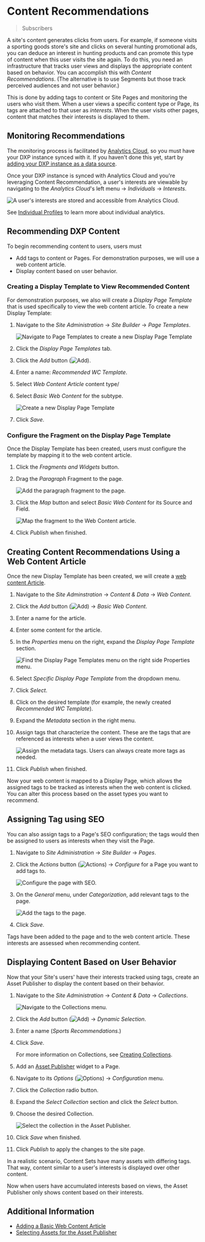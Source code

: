 # Content Recommendations

> Subscribers

A site's content generates clicks from users. For example, if someone visits a sporting goods store's site and clicks on several hunting promotional ads, you can deduce an interest in hunting products and can promote this type of content when this user visits the site again. To do this, you need an infrastructure that tracks user views and displays the appropriate content based on behavior. You can accomplish this with _Content Recommendations_. (The alternative is to use Segments but those track perceived audiences and not user behavior.)

This is done by adding tags to content or Site Pages and monitoring the users who visit them. When a user views a specific content type or Page, its tags are attached to that user as _interests_. When the user visits other pages, content that matches their interests is displayed to them.

## Monitoring Recommendations

 The monitoring process is facilitated by [Analytics Cloud](https://learn.liferay.com/analytics-cloud/latest/en/getting-started/quick-tour/welcome-to-analytics-cloud.html), so you must have your DXP instance synced with it. If you haven't done this yet, start by [adding your DXP instance as a data source](https://learn.liferay.com/analytics-cloud/latest/en/getting-started/connecting-data-sources/connecting-liferay-dxp-using-oauth.html).

Once your DXP instance is synced with Analytics Cloud and you're leveraging Content Recommendation, a user's interests are viewable by navigating to the _Analytics Cloud_'s left menu &rarr; *Individuals* &rarr; *Interests*.

![A user's interests are stored and accessible from Analytics Cloud.](./content-recommendations/images/01.png)

See [Individual Profiles](https://learn.liferay.com/analytics-cloud/latest/en/individuals-and-segments/individual-profiles/individual-profiles.html) to learn more about individual analytics.

## Recommending DXP Content

To begin recommending content to users, users must

* Add tags to content or Pages. For demonstration purposes, we will use a web content article.
* Display content based on user behavior.

### Creating a Display Template to View Recommended Content

For demonstration purposes, we also will create a _Display Page Template_ that is used specifically to view the web content article. To create a new Display Template:

1. Navigate to the _Site Administration_ &rarr; _Site Builder_ &rarr; _Page Templates_.

    ![Navigate to Page Templates to create a new Display Page Template](./content-recommendations/images/02.png)

1. Click the _Display Page Templates_ tab.
1. Click the _Add_ button (![Add](../../../images/icon-add.png)).
1. Enter a name: _Recommended WC Template_.
1. Select _Web Content Article_ content type/
1. Select _Basic Web Content_ for the subtype.

    ![Create a new Display Page Template](./content-recommendations/images/03.png)

1. Click _Save_.

### Configure the Fragment on the Display Page Template

Once the Display Template has been created, users must configure the template by mapping it to the web content article.

1. Click the _Fragments and Widgets_ button.
1. Drag the _Paragraph_ Fragment to the page.

    ![Add the paragraph fragment to the page.](./content-recommendations/images/04.png)

1. Click the _Map_ button and select _Basic Web Content_ for its Source and Field.

    ![Map the fragment to the Web Content article.](./content-recommendations/images/05.png)

1. Click _Publish_ when finished.

## Creating Content Recommendations Using a Web Content Article

Once the new Display Template has been created, we will create a [web content Article](../../../content-authoring-and-management/web-content/user-guide/web-content-articles/adding-a-basic-web-content-article.md).

1. Navigate to the _Site Adminstration_ &rarr; _Content & Data_ &rarr; _Web Content_.
1. Click the _Add_ button (![Add](../../../images/icon-add.png)) &rarr; _Basic Web Content_.
1. Enter a name for the article.
1. Enter some content for the article.
1. In the _Properties_ menu on the right, expand the _Display Page Template_ section.

    ![Find the Display Page Templates menu on the right side Properties menu.](./content-recommendations/images/06.png)

1. Select _Specific Display Page Template_ from the dropdown menu.
1. Click _Select_.  
1. Click on the desired template (for example, the newly created _Recommended WC Template_).
1. Expand the _Metadata_ section in the right menu.
1. Assign tags that characterize the content. These are the tags that are referenced as interests when a user views the content.

    ![Assign the metadata tags. Users can always create more tags as needed.](./content-recommendations/images/07.png)

1. Click _Publish_ when finished.

Now your web content is mapped to a Display Page, which allows the assigned tags to be tracked as interests when the web content is clicked. You can alter this process based on the asset types you want to recommend.

## Assigning Tag using SEO

You can also assign tags to a Page's SEO configuration; the tags would then be assigned to users as interests when they visit the Page.

1. Navigate to _Site Administration_ &rarr; _Site Builder_ &rarr; _Pages_.
1. Click the _Actions_ button (![Actions](../../../images/icon-actions.png)) &rarr; _Configure_ for a Page you want to add tags to.

    ![Configure the page with SEO.](./content-recommendations/images/08.png)

1. On the _General_ menu, under _Categorization_, add relevant tags to the page.

    ![Add the tags to the page.](./content-recommendations/images/09.png)

1. Click _Save_.

Tags have been added to the page and to the web content article. These interests are assessed when recommending content.

## Displaying Content Based on User Behavior

Now that your Site's users' have their interests tracked using tags, create an Asset Publisher to display the content based on their behavior.

1. Navigate to the _Site Administration_ &rarr; _Content & Data_ &rarr; _Collections_.

    ![Navigate to the Collections menu.](./content-recommendations/images/10.png)

1. Click the _Add_ button (![Add](../../../images/icon-add.png)) &rarr; _Dynamic Selection_.
1. Enter a name (_Sports Recommendations_.)
1. Click _Save_.

    For more information on Collections, see [Creating Collections](../../../content-authoring-and-management/collections/user_guide.rst).

1. Add an [Asset Publisher](../using-the-asset-publisher-widget/selecting-assets-for-the-asset-publisher.md) widget to a Page.
1. Navigate to its _Options_ (![Options](../../../images/icon-app-options.png)) &rarr; _Configuration_ menu.
1. Click the _Collection_ radio button.
1. Expand the _Select Collection_ section and click the _Select_ button.
1. Choose the desired Collection.

    ![Select the collection in the Asset Publisher.](./content-recommendations/images/12.png)

1. Click _Save_ when finished.
1. Click _Publish_ to apply the changes to the site page.

In a realistic scenario, Content Sets have many assets with differing tags. That way, content similar to a user's interests is displayed over other content.

Now when users have accumulated interests based on views, the Asset Publisher only shows content based on their interests.

## Additional Information

* [Adding a Basic Web Content Article](../../../content-authoring-and-management/web-content/user-guide/web-content-articles/adding-a-basic-web-content-article.md)
* [Selecting Assets for the Asset Publisher](../using-the-asset-publisher-widget/selecting-assets-for-the-asset-publisher.md)
